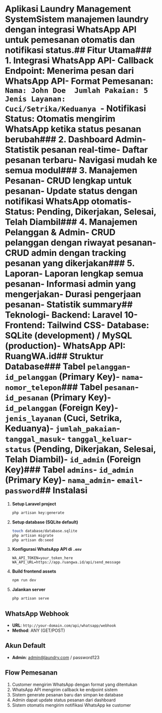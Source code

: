 # Aplikasi Laundry Management SystemSistem manajemen laundry dengan integrasi WhatsApp API untuk pemesanan otomatis dan notifikasi status.## Fitur Utama### 1. Integrasi WhatsApp API- **Callback Endpoint**: Menerima pesan dari WhatsApp API- **Format Pemesanan**:   ```  Nama: John Doe  Jumlah Pakaian: 5  Jenis Layanan: Cuci/Setrika/Keduanya  ```- **Notifikasi Status**: Otomatis mengirim WhatsApp ketika status pesanan berubah### 2. Dashboard Admin- Statistik pesanan real-time- Daftar pesanan terbaru- Navigasi mudah ke semua modul### 3. Manajemen Pesanan- CRUD lengkap untuk pesanan- Update status dengan notifikasi WhatsApp otomatis- Status: Pending, Dikerjakan, Selesai, Telah Diambil### 4. Manajemen Pelanggan & Admin- CRUD pelanggan dengan riwayat pesanan- CRUD admin dengan tracking pesanan yang dikerjakan### 5. Laporan- Laporan lengkap semua pesanan- Informasi admin yang mengerjakan- Durasi pengerjaan pesanan- Statistik summary## Teknologi- **Backend**: Laravel 10- **Frontend**: Tailwind CSS- **Database**: SQLite (development) / MySQL (production)- **WhatsApp API**: RuangWA.id## Struktur Database### Tabel `pelanggan`- `id_pelanggan` (Primary Key)- `nama`- `nomor_telepon`### Tabel `pesanan`- `id_pesanan` (Primary Key)- `id_pelanggan` (Foreign Key)- `jenis_layanan` (Cuci, Setrika, Keduanya)- `jumlah_pakaian`- `tanggal_masuk`- `tanggal_keluar`- `status` (Pending, Dikerjakan, Selesai, Telah Diambil)- `id_admin` (Foreign Key)### Tabel `admins`- `id_admin` (Primary Key)- `nama_admin`- `email`- `password`## Instalasi

1. **Setup Laravel project**
   ```bash
   php artisan key:generate
   ```

2. **Setup database (SQLite default)**
   ```bash
   touch database/database.sqlite
   php artisan migrate
   php artisan db:seed
   ```

3. **Konfigurasi WhatsApp API di `.env`**
   ```
   WA_API_TOKEN=your_token_here
   WA_API_URL=https://app.ruangwa.id/api/send_message
   ```

4. **Build frontend assets**
   ```bash
   npm run dev
   ```

5. **Jalankan server**
   ```bash
   php artisan serve
   ```

## WhatsApp Webhook
- **URL**: `http://your-domain.com/api/whatsapp/webhook`
- **Method**: ANY (GET/POST)

## Akun Default
- **Admin**: admin@laundry.com / password123

## Flow Pemesanan

1. Customer mengirim WhatsApp dengan format yang ditentukan
2. WhatsApp API mengirim callback ke endpoint sistem
3. Sistem generate pesanan baru dan simpan ke database
4. Admin dapat update status pesanan dari dashboard
5. Sistem otomatis mengirim notifikasi WhatsApp ke customer

